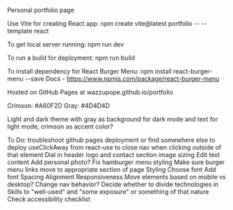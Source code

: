 Personal portfolio page

Use Vite for creating React app:
npm create vite@latest portfolio -- --template react

To get local server running:
npm run dev

To run a build for deployment:
npm run build

To install dependency for React Burger Menu:
npm install react-burger-menu --save
Docs - https://www.npmjs.com/package/react-burger-menu

Hosted on GitHub Pages at wazzupope.github.io/portfolio

Crimson: #A60F2D
Gray: #4D4D4D

Light and dark theme with gray as background for dark mode and text for light mode, crimson as accent color?

To Do:
troubleshoot github pages deployment or find somewhere else to deploy
useClickAway from react-use to close nav when clicking outside of that element
Dial in header logo and contact section image sizing
Edit text content
Add personal photo?
Fix hamburger menu styling
Make sure burger menu links move to appropriate section of page
Styling
  Choose font
  Add font
  Spacing
  Alignment
Responsiveness
  Move elements based on mobile vs desktop?
  Change nav behavior?
Decide whether to divide technologies in Skills to "well-used" and "some exposure" or something of that nature
Check accessibility checklist